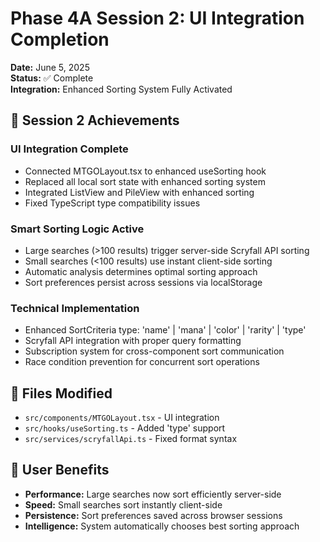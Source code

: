 # Phase 4A Session 2: UI Integration Completion

**Date:** June 5, 2025  
**Status:** ✅ Complete  
**Integration:** Enhanced Sorting System Fully Activated  

## 🎯 Session 2 Achievements

### **UI Integration Complete**

- Connected MTGOLayout.tsx to enhanced useSorting hook
- Replaced all local sort state with enhanced sorting system
- Integrated ListView and PileView with enhanced sorting
- Fixed TypeScript type compatibility issues

### **Smart Sorting Logic Active**

- Large searches (>100 results) trigger server-side Scryfall API sorting
- Small searches (<100 results) use instant client-side sorting
- Automatic analysis determines optimal sorting approach
- Sort preferences persist across sessions via localStorage

### **Technical Implementation**

- Enhanced SortCriteria type: 'name' | 'mana' | 'color' | 'rarity' | 'type'
- Scryfall API integration with proper query formatting
- Subscription system for cross-component sort communication
- Race condition prevention for concurrent sort operations

## 🔧 Files Modified

- `src/components/MTGOLayout.tsx` - UI integration
- `src/hooks/useSorting.ts` - Added 'type' support
- `src/services/scryfallApi.ts` - Fixed format syntax

## 🚀 User Benefits

- **Performance:** Large searches now sort efficiently server-side
- **Speed:** Small searches sort instantly client-side
- **Persistence:** Sort preferences saved across browser sessions
- **Intelligence:** System automatically chooses best sorting approach

